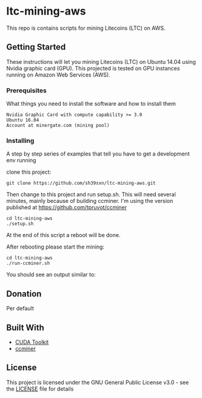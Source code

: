 # ltc-mining-aws
This repo is contains scripts for mining Litecoins (LTC) on AWS.

## Getting Started

These instructions will let you mining Litecoins (LTC) on Ubuntu 14.04 using Nvidia graphic card (GPU).
This projected is tested on GPU instances running on Amazon Web Services (AWS).


### Prerequisites

What things you need to install the software and how to install them

```
Nvidia Graphic Card with compute capability >= 3.0
Ubuntu 16.04
Account at minergate.com (mining pool)
```

### Installing

A step by step series of examples that tell you have to get a development env running

clone this project:

```
git clone https://github.com/sh39sxn/ltc-mining-aws.git
```

Then change to this project and run setup.sh. This will need several minutes, mainly because of building ccminer. I'm using the version published at https://github.com/tpruvot/ccminer


```
cd ltc-mining-aws
./setup.sh
```

At the end of this script a reboot will be done.

After rebooting please start the mining:

```
cd ltc-mining-aws
./run-ccminer.sh
```

You should see an output similar to:


## Donation

Per default 

## Built With

* [CUDA Toolkit](https://developer.nvidia.com/cuda-toolkit-archive)
* [ccminer](https://github.com/tpruvot/ccminer)


## License

This project is licensed under the GNU General Public License v3.0 - see the [LICENSE](LICENSE) file for details
